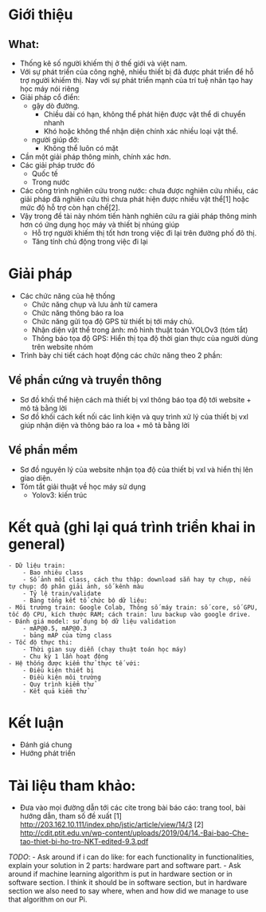 # Giới thiệu
## What: 
- Thống kê số người khiếm thị ở thế giới và việt nam.
- Với sự phát triển của công nghệ, nhiều thiết bị đã được phát triển để hỗ trợ người khiếm thị. Nay với sự phát triển mạnh của trí tuệ nhân tạo hay học máy nói riêng
- Giải pháp cổ điển:
  - gậy dò đường.
    - Chiều dài có hạn, không thể phát hiện được vật thể di chuyển nhanh
    - Khó hoặc không thể nhận diện chính xác nhiều loại vật thể.
  - người giúp đỡ:
    - Không thể luôn có mặt
- Cần một giải pháp thông minh, chính xác hơn.
- Các giải pháp trước đó
    - Quốc tế
    - Trong nước
- Các công trình nghiên cứu trong nước: chưa được nghiên cứu nhiều, các giải pháp đã nghiên cứu thì chưa phát hiện được nhiều vật thể[1] hoặc mức độ hỗ trợ còn hạn chế[2].
- Vậy trong đề tài này nhóm tiến hành nghiên cứu ra giải pháp thông minh hơn có ứng dụng học máy và thiết bị nhúng giúp
    - Hỗ trợ người khiếm thị tốt hơn trong việc đi lại trên đường phố đô thị.
    - Tăng tính chủ động trong việc đi lại


# Giải pháp
- Các chức năng của hệ thống
    - Chức năng chụp và lưu ảnh từ camera
    - Chức năng thông báo ra loa
    - Chức năng gửi tọa độ GPS từ thiết bị tới máy chủ.
    - Nhận diện vật thể trong ảnh: mô hình thuật toán YOLOv3 (tóm tắt)
    - Thông báo tọa độ GPS: Hiển thị tọa độ thời gian thực của người dùng trên website nhóm
- Trình bày chi tiết cách hoạt động các chức năng theo 2 phần:

## Về phần cứng và truyền thông
- Sơ đồ khối thể hiện cách mà thiết bị vxl thông báo tọa độ tới website + mô tả bằng lời
- Sơ đồ khối cách kết nối các linh kiện và quy trình xử lý của thiết bị vxl giúp nhận diện và thông báo ra loa + mô tả bằng lời

## Về phần mềm
- Sơ đồ nguyên lý của website nhận tọa độ của thiết bị vxl và hiển thị lên giao diện.
- Tóm tắt giải thuật về học máy sử dụng
    - Yolov3: kiến trúc


# Kết quả (ghi lại quá trình triển khai in general)
    - Dữ liệu train:
        - Bao nhiêu class
        - Số ảnh mỗi class, cách thu thập: download sẵn hay tự chụp, nếu tự chụp: độ phân giải ảnh, số kênh màu
        - Tỷ lệ train/validate
        - Bảng tổng kết tổ chức bộ dữ liệu: 
    - Môi trường train: Google Colab, Thông số máy train: số core, số GPU, tốc độ CPU, kích thước RAM; cách train: lưu backup vào google drive.
    - Đánh giá model: sử dụng bộ dữ liệu validation
        - mAP@0.5, mAP@0.3
        - bảng mAP của từng class
    - Tốc độ thực thi:
        - Thời gian suy diễn (chạy thuật toán học máy)
        - Chu kỳ 1 lần hoạt động
    - Hệ thống được kiểm thử thực tế với:
        - Điều kiện thiết bị
        - Điều kiện môi trường
        - Quy trình kiểm thử
        - Kết quả kiểm thử


# Kết luận
- Đánh giá chung
- Hướng phát triển

# Tài liệu tham khảo: 
- Đưa vào mọi đường dẫn tới các cite trong bài báo cáo: trang tool, bài hướng dẫn, tham số đề xuất
[1] http://203.162.10.111/index.php/jstic/article/view/14/3
[2] http://cdit.ptit.edu.vn/wp-content/uploads/2019/04/14.-Bai-bao-Che-tao-thiet-bi-ho-tro-NKT-edited-9.3.pdf


*TODO*: 
    - Ask around if i can do like: for each functionality in functionalities, explain your solution in 2 parts: hardware part and software part.
    - Ask around if machine learning algorithm is put in hardware section or in software section. I think it should be in software section, but in hardware section we also need to say where, when and how did we manage to use that algorithm on our Pi.